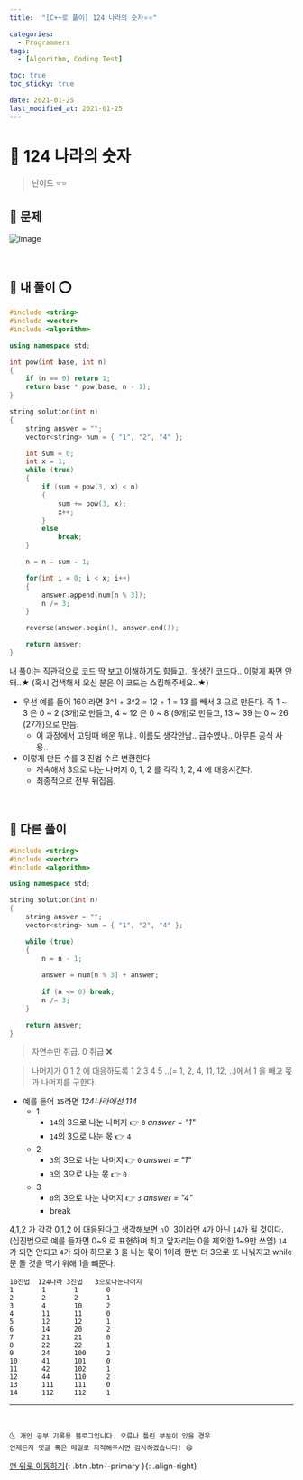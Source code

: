 ```yaml
---
title:  "[C++로 풀이] 124 나라의 숫자⭐⭐" 

categories:
  - Programmers
tags:
  - [Algorithm, Coding Test]

toc: true
toc_sticky: true

date: 2021-01-25
last_modified_at: 2021-01-25
---
```



# 📌 124 나라의 숫자

> 난이도 ⭐⭐

## 🚀 문제

![image](https://user-images.githubusercontent.com/42318591/105657571-0a2c8900-5f08-11eb-949d-e80f37fb5752.png)


<br>

## 🚀 내 풀이 ⭕

```cpp
#include <string>
#include <vector>
#include <algorithm>

using namespace std;

int pow(int base, int n)
{
    if (n == 0) return 1;
    return base * pow(base, n - 1);
}

string solution(int n)
{
    string answer = "";
    vector<string> num = { "1", "2", "4" };

    int sum = 0;
    int x = 1;
    while (true)
    {
        if (sum + pow(3, x) < n)
        {
            sum += pow(3, x);
            x++;
        }
        else
            break;
    }

    n = n - sum - 1;

    for(int i = 0; i < x; i++)
    {
        answer.append(num[n % 3]);
        n /= 3;
    } 

    reverse(answer.begin(), answer.end());

    return answer;
}
```

내 풀이는 직관적으로 코드 딱 보고 이해하기도 힘들고.. 못생긴 코드다.. 이렇게 짜면 안돼..★ (혹시 검색해서 오신 분은 이 코드는 스킵해주세요..★) 

- 우선 예를 들어 16이라면 3^1 + 3^2 = 12 + 1 = 13 를 빼서 3 으로 만든다. 즉 1 ~ 3 은 0 ~ 2 (3개)로 만들고, 4 ~ 12 은 0 ~ 8 (9개)로 만들고, 13 ~ 39 는 0 ~ 26 (27개)으로 만듬.
  - 이 과정에서 고딩때 배운 뭐냐.. 이름도 생각안남.. 급수였나.. 아무튼 공식 사용..
- 이렇게 만든 수를 3 진법 수로 변환한다. 
  - 계속해서 3으로 나눈 나머지 0, 1, 2 를 각각 1, 2, 4 에 대응시킨다.
  - 최종적으로 전부 뒤집음.

<br>

## 🚀 다른 풀이

```cpp
#include <string>
#include <vector>
#include <algorithm>

using namespace std;

string solution(int n)
{
    string answer = "";
    vector<string> num = { "1", "2", "4" };

    while (true)
    {
        n = n - 1;
        
        answer = num[n % 3] + answer;
        
        if (n <= 0) break;
        n /= 3;
    }

    return answer;
}
```

> 자연수만 취급. 0 취급 ❌

> 나머지가 0 1 2 에 대응하도록 1 2 3 4 5 ..(= 1, 2, 4, 11, 12, ..)에서 1 을 빼고 몫과 나머지를 구한다. 

- 예를 들어 `15`라면 *124나라에선 114*
  - 1
    - `14`의 3으로 나눈 나머지 👉 `0`  *answer = "1"*
    - `14`의 3으로 나눈 몫 👉 `4`
  - 2
    - `3`의 3으로 나눈 나머지 👉 `0` *answer = "1"*
    - `3`의 3으로 나눈 몫 👉 `0`
  - 3
    - `0`의 3으로 나눈 나머지 👉 `3`  *answer = "4"*
    - break

4,1,2 가 각각 0,1,2 에 대응된다고 생각해보면 `n`이 3이라면 `4`가 아닌 `14`가 될 것이다. (십진법으로 예를 들자면 0~9 로 표현하며 최고 앞자리는 0을 제외한 1~9만 쓰임) `14`가 되면 안되고 `4`가 되야 하므로 3 을 나눈 몫이 1이라 한번 더 3으로 또 나눠지고 while문 돌 것을 막기 위해 1을 뺴준다.


```
10진법  124나라 3진법   3으로나눈나머지
1       1       1       0
2       2       2       1
3       4       10      2
4       11      11      0
5       12      12      1
6       14      20      2
7       21      21      0
8       22      22      1
9       24      100     2
10      41      101     0
11      42      102     1
12      44      110     2
13      111     111     0
14      112     112     1
```


***
<br>

    🌜 개인 공부 기록용 블로그입니다. 오류나 틀린 부분이 있을 경우 
    언제든지 댓글 혹은 메일로 지적해주시면 감사하겠습니다! 😄

[맨 위로 이동하기](#){: .btn .btn--primary }{: .align-right}